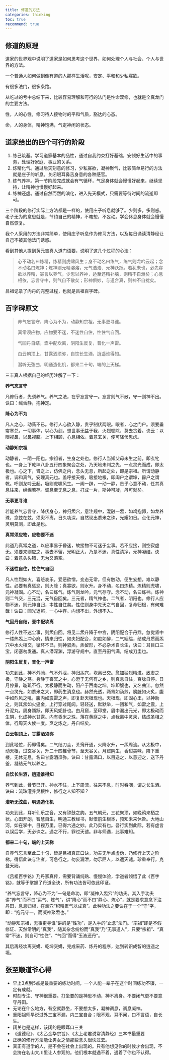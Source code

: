 ```yaml
---
title: 修道的方法
categories: thinking
toc: true
recommend: true
---
```




## 修道的原理

道家的世界观中说明了道家是如何思考这个世界，如何处理个人与社会、个人与世界的方法。

一个普通人如何做到像有道的人那样生活呢，安定、平和和少私寡欲。

有很多法门，很多条路。

从吃过的亏中总结下来，比较容易理解和可行的法门是性命双修，也就是全真龙门的主要方法。

性，人的心性，修习待人接物时的平和气质，豁达的心态。

命，人的身体，精神饱满，气定神闲的状态。



## 道家给出的四个可行的阶段



1. 练己筑基。学习道家基本的品性，通过自我约束打好基础，安顿好生活中的事务，处理好家庭、事业的关系。
2. 炼精化气。通过后天刻意的修习，少私寡欲，凝神聚气，比较简单易行的方法就是庄子的听息。关闭眼耳鼻舌身意的各种感官。
3. 练气养神。第一节阶段完成就会有气循环，气足身体就会慢慢好起来，继续坚持，让精神也慢慢好起来。
4. 练神还虚。通过自然而然的演化，进入先天模式，只需要等待时间的流逝即可。



三个阶段的修行实际上方法都是一样的，使用庄子听息就够了。少则多，多则惑。老子无为的意思就是，节约自己的精神，不瞎想，不妄动。学会休息身体就会慢慢自然恢复。



我个人采用的方法非常简单，使用庄子听息作为修习方法，以及每日诵读清静经让自己不被其他法门诱惑。



看到其他人提到黄元吉真人道门语要，说明了这几个过程的心法：

> 心不动名曰炼精，炼精则虎啸风生；身不动名曰练气，练气则龙吟云起；念不动名曰炼神；炼神则元精溶溶，元气浩浩、元神跃跃。若犹未也，必先寡欲以养精，寡言以养气，少思以养神，适至还精补脑，则精不自泄矣；心息相依，忘言守中，则气自不散矣；形神俱妙，与道合真，则神不自扰矣。



吕祖记录了内丹的完整过程，也就是吕祖百字碑。



## 百字碑原文



>  养气忘言守，降心为不为，动静知宗祖，无事更寻谁。
>
> 真常须应物，应物要不迷，不迷性自住，性住气自回。
>
> 气回丹自结，壶中配坎离，阴阳生反复，普化一声雷。
>
> 白云朝顶上，甘露洒须弥，自饮长生酒，逍遥谁得知。
>
> 潜听无弦曲，明通造化机，都来二十句，端的上天梯。



三丰真人根据自己的经历注解了一下：



**养气忘言守**

凡修行者，先须养气。养气之法，在乎忘言守一。忘言则气不散，守一则神不出。诀曰：缄舌静，抱神定。

**降心为不为**

凡人之心，动荡不已。修行人心欲入静，贵乎制伏两眼。眼者，心之门户。须要垂帘塞兑，一切事体，以心为剑。想世事无益于我，火烈顿除，莫去贪着。诀云：以眼视鼻，以鼻视脐。上下相顾，心息相依。着意玄关，便可降伏思虑。

**动静知宗祖**

动静者，一阴一阳也。宗祖者，生身之处也。修行人当知父母未生之前，即玄牝也。一身上下乾坤八卦五行四象聚会之处，乃天地未判之先，一点灵光而成，即太极也。心之下，肾之上，仿佛之内，念头无息，所起之处，即是宗祖。所谓动静者，调和真气，安理真元也。盖呼接天根，吸接地根，即阖户之谓坤，辟户之谓乾。呼则龙吟云起，吸则虎啸风生。一阖一辟，一动一静，贵乎心意不动，任其真息往来，绵绵若存。调息至无息之息，打成一片，斯神可凝，丹可就矣。

**无事更寻谁**

若能养气忘言守，降伏身心，神归炁穴，意注规中，混融一炁，如鸡抱卵，如龙养珠，念兹在兹，须臾不离，日久功深，自然现出黍米之珠，光耀如日。点化元神，灵明莫测，即此是也。

**真常须应物，应物要不迷**

此道乃真常之道，以应事易于昏迷，故接物不可迷于尘事。若不应接，则空寂虚无。须要来则应之，事去不留，光明正大，乃是不迷，真性清净，元神凝结。诀曰：着意头头错，无为又落空。

**不迷性自住，性住气自回**

凡人性烈如火，喜怒哀乐，爱恶欲憎，变态无常。但有触动，便生妄想，难以静性。必要有真惩忿，则火降；真寡欲，则水升。身不动，名曰炼精。炼精则虎啸，元神凝固。心不动，名曰炼气。炼气则龙吟，元气存守。念不动，名曰炼神。炼神则二气交，三元混，元气自回矣。三元者，精气神也。二气者，阴阳也。修行人应物不迷，则元神自归，本性自住矣。性住则身中先天之气自回，复命归根，有何难哉！诀曰：回光返照，一心中存。内想不出，外想不入。

**气回丹自结，壶中配坎离**

修行人性不迷尘事，则炁自回。将见二炁升降于中宫，阴阳配合于丹鼎，忽觉肾中一缕热炁上冲心府，情来归性，如夫妇配合，如痴如醉，二气絪緼，结成丹质而炁穴中水火相交，循环不已，则神驭炁，炁留形，不必杂术自长生，诀曰：耳目口三宝，闭塞勿发通。真人潜深渊，浮游守规中。直至丹田气满，结成刀圭也。

**阴阳生反复，普化一声雷**

功夫到此，神不外驰，气不外泄，神归炁穴，坎离已交。愈加猛烈精进。致虚之极，守静之笃。身静于杳冥之中，心澄于无何有之乡，则真息自住，百脉自停。日月停景，璇玑不行。太极静而生动，阳产于西南之坤。坤即腹也，又名曲江。忽然一点灵光，如黍米之大，即药生消息也。赫然光透，两肾如汤煎，膀胱如火炙，腹中如烈风之吼，腹内如震雷之声，即复卦天根现也。天根现，即固心王，以神助之，则其炁如火逼金，上行穿过尾闾。轻轻送，默默举，一团和气，如雷之震，上升泥丸，周身踊跃，即天风姤卦也。由月窟，至印堂，眉中漏出元光，即太极动而生阴，化成神水甘露。内有黍米之珠，落在黄庭之中，点我离中灵汞，结成圣相之体，行周天火候一度。烹之炼之，丹自结矣。

**白云朝顶上，甘露洒须弥**

到此地位，药即得矣。二气结刀圭，关窍开通，火降水升，一炁周流。从太极中，动天根，过玄谷关，升二十四椎骨节，至天谷关。月窟阴生，香甜美味，降下重楼，无休无息，名曰甘露洒须弥。诀曰：甘露满口，以目送之，以意迎之，送下丹釜，凝结元气以养之。

**自饮长生酒，逍遥谁得知**

养气到此，骨节已开。神水不住，上下周流，往来不息，时时吞咽，谓之长生酒。诀曰：流珠灌养灵根性，修行之人知不知？

**潜听无弦曲，明通造化机**

功夫到此，耳听仙乐之音，又有钟鼓之韵。五气朝元，三花聚顶，如晚鸦来栖之状。心田开朗，智慧自生，明通三教经书，默悟前生根本，预知未来休咎。大地山河，如在掌中，目视万里，已得六通之妙。此乃实有也。吾行实到此际，若有虚言以误后学，天必诛之。遇之不行，罪过天谴。非与师遇，此事难知。

**都来二十句，端的上天梯**

自养气忘言至此二十句，皆是吕祖真正口诀，功夫无半点虚伪，乃修行上天之阶梯。得悟此诀与注者，可急行之。勿妄漏泄，勿示匪人，以遭天谴。珍重奉行，克登天阙。

《吕祖百字铭》乃丹家真传，需要背诵纯熟、慢慢体验，学道者领悟了此《百字铭》，就等于掌握了丹道全诀，所有功法皆可依此印证。

“养气忘言守，降心为不为”一句是命功，即“凝神入炁穴”的功夫。其入手功夫讲“养气”而不曰“运气、炼气”，讲“降心”而不曰“静心、炼心”，就是要求意念下注丹田，息息归根，在炁穴“积精累气以成真”。此种功法之要诀在于一个“守”字，即：“抱元守一，而凝神聚炁也。”

“动静知宗祖，无事更寻谁”讲的是“性功”，是入手的“止念”法门。“宗祖”即是不假修证、天然常明的“真我”，随其杂念纷纷而“真我”乃“无事道人”，只要“宗祖”、“真常”不迷，则自可“性住”、“气回”而得“玉液还丹”。

其后再经坎离交媾、乾坤交媾，完成采药、炼丹的程序，达到转识成智的逍遥之境。



## 张至顺道爷心得

- 早上3点到5点是最重要的练功时间，一个人能一辈子在这个时间练功不辍，一定有成就。
- 时刻专注、守神很重要。打坐要的是神思不动，神不离身。不要闭气更不要意守丹田。
- 无论在什么地方，有空就静坐，不要想太多，凝神调息，调息凝神。
- 重阳祖师早说过外三宝不漏，内三宝自合；眼不观，耳不闻，口不言语，自长生。
- 闭关也是这样，该闭的是眼耳口三关
- 《道德经》、《太乙金华宗旨》、《太上老君说常清静经》三本书最重要
- 正确的修行方法能让男女之情那些念头很快过去。
- 真正有道学的人，是不会在社会上出现的。只有他想见你的时候才会出现，不会挤在名山大川里让人参观的。他们根本就遇不着，遇着了你也不认得。













